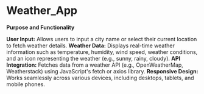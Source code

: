 # Weather_App
**Purpose and Functionality**

**User Input:** Allows users to input a city name or select their current location to fetch weather details.
**Weather Data:** Displays real-time weather information such as temperature, humidity, wind speed, weather conditions, and an icon representing the weather (e.g., sunny, rainy, cloudy).
**API Integration:** Fetches data from a weather API (e.g., OpenWeatherMap, Weatherstack) using JavaScript's fetch or axios library.
**Responsive Design:** Works seamlessly across various devices, including desktops, tablets, and mobile phones.
